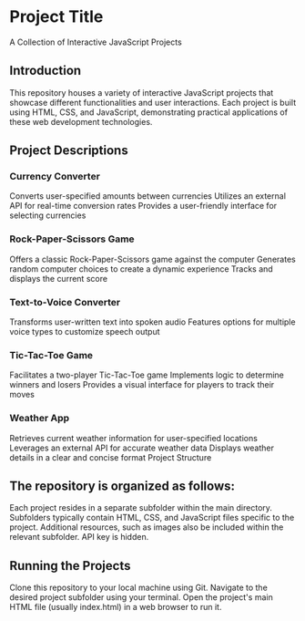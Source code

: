 # Project Title
A Collection of Interactive JavaScript Projects

## Introduction
This repository houses a variety of interactive JavaScript projects that showcase different functionalities and user interactions. 
Each project is built using HTML, CSS, and JavaScript, demonstrating practical applications of these web development technologies.

## Project Descriptions
### Currency Converter
Converts user-specified amounts between currencies
Utilizes an external API for real-time conversion rates
Provides a user-friendly interface for selecting currencies
### Rock-Paper-Scissors Game
Offers a classic Rock-Paper-Scissors game against the computer
Generates random computer choices to create a dynamic experience
Tracks and displays the current score
### Text-to-Voice Converter
Transforms user-written text into spoken audio
Features options for multiple voice types to customize speech output
### Tic-Tac-Toe Game
Facilitates a two-player Tic-Tac-Toe game
Implements logic to determine winners and losers
Provides a visual interface for players to track their moves
### Weather App
Retrieves current weather information for user-specified locations
Leverages an external API for accurate weather data
Displays weather details in a clear and concise format
Project Structure

## The repository is organized as follows:
Each project resides in a separate subfolder within the main directory.
Subfolders typically contain HTML, CSS, and JavaScript files specific to the project.
Additional resources, such as images also be included within the relevant subfolder. 
API key is hidden.

## Running the Projects
Clone this repository to your local machine using Git.
Navigate to the desired project subfolder using your terminal.
Open the project's main HTML file (usually index.html) in a web browser to run it.
  
